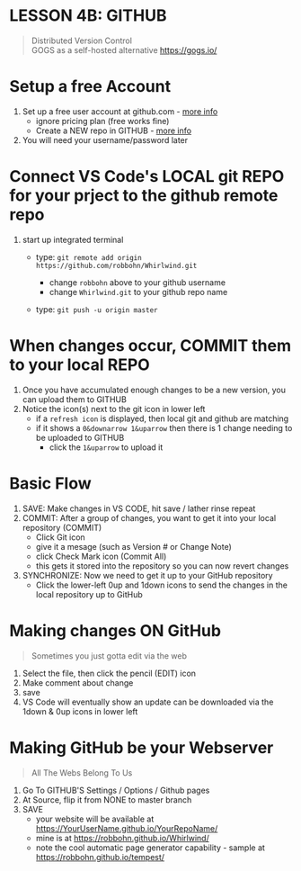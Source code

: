 # LESSON 4B: GITHUB
> Distributed Version Control  
> GOGS as a self-hosted alternative <https://gogs.io/>


# Setup a free Account
1. Set up a free user account at github.com - [more info](https://git-scm.com/book/en/v2/GitHub-Account-Setup-and-Configuration)  
    - ignore pricing plan (free works fine)
    - Create a NEW repo in GITHUB - [more info](https://git-scm.com/book/en/v2/GitHub-Maintaining-a-Project)
2. You will need your username/password later

# Connect VS Code's LOCAL git REPO for your prject to the github remote repo
1. start up integrated terminal
    - type: `git remote add origin https://github.com/robbohn/Whirlwind.git`

        - change `robbohn` above to your github username
        - change `Whirlwind.git` to your github repo name

    - type: `git push -u origin master`

# When changes occur, COMMIT them to your local REPO
1. Once you have accumulated enough changes to be a new version, you can upload them to GITHUB
2. Notice the icon(s) next to the git icon in lower left
    - if a `refresh icon` is displayed, then local git and github are matching
    - if it shows a `0&downarrow 1&uparrow` then there is 1 change needing to be uploaded to GITHUB
        - click the `1&uparrow` to upload it

# Basic Flow
1. SAVE: Make changes in VS CODE, hit save / lather rinse repeat
2. COMMIT: After a group of changes, you want to get it into your local repository (COMMIT)
    - Click Git icon
    - give it a mesage (such as Version # or Change Note)
    - click Check Mark icon (Commit All)
    - this gets it stored into the repository so you can now revert changes
3. SYNCHRONIZE: Now we need to get it up to your GitHub repository
    - Click the lower-left 0up and 1down icons to send the changes in the local repository up to GitHub


# Making changes ON GitHub
> Sometimes you just gotta edit via the web

1. Select the file, then click the pencil (EDIT) icon
2. Make comment about change
3. save
4. VS Code will eventually show an update can be downloaded via the 1down & 0up icons in lower left


# Making GitHub be your Webserver
> All The Webs Belong To Us

1. Go To GITHUB'S Settings / Options / Github pages
2. At Source, flip it from NONE to master branch
3. SAVE 
    - your website will be available at <https://YourUserName.github.io/YourRepoName/>    
    - mine is at <https://robbohn.github.io/Whirlwind/>
    - note the cool automatic page generator capability - sample at <https://robbohn.github.io/tempest/>    
    